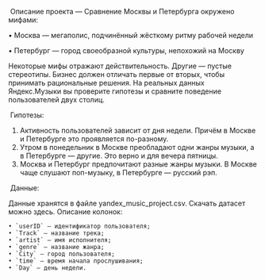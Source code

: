 ​ Описание проекта — Сравнение Москвы и Петербурга окружено мифами:

   • Москва — мегаполис, подчинённый жёсткому ритму рабочей недели
  
   • Петербург — город своеобразной культуры, непохожий на Москву
    
Некоторые мифы отражают действительность. Другие — пустые стереотипы. Бизнес должен отличать первые от вторых, чтобы принимать рациональные решения. На реальных данных Яндекс.Музыки вы проверите гипотезы и сравните поведение пользователей двух столиц.

​ Гипотезы:
1. Активность пользователей зависит от дня недели. Причём в Москве и Петербурге это проявляется по-разному.
2. Утром в понедельник в Москве преобладают одни жанры музыки, а в Петербурге — другие. Это верно и для вечера пятницы.
3. Москва и Петербург предпочитают разные жанры музыки. В Москве чаще слушают поп-музыку, в Петербурге — русский рэп.
    
​ Данные:

Данные хранятся в файле yandex_music_project.csv. Скачать датасет можно здесь.
Описание колонок:

    • `userID` — идентификатор пользователя;
    • `Track` — название трека;
    • `artist` — имя исполнителя;
    • `genre` — название жанра;
    • `City` — город пользователя;
    • `time` — время начала прослушивания;
    • `Day` — день недели.
